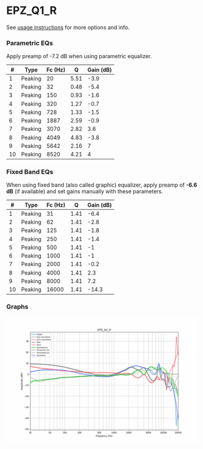 # EPZ_Q1_R
See [usage instructions](https://github.com/jaakkopasanen/AutoEq#usage) for more options and info.

### Parametric EQs
Apply preamp of -7.2 dB when using parametric equalizer.

|   # | Type    |   Fc (Hz) |    Q |   Gain (dB) |
|-----|---------|-----------|------|-------------|
|   1 | Peaking |        20 | 5.51 |        -3.9 |
|   2 | Peaking |        32 | 0.48 |        -5.4 |
|   3 | Peaking |       150 | 0.93 |        -1.6 |
|   4 | Peaking |       320 | 1.27 |        -0.7 |
|   5 | Peaking |       728 | 1.33 |        -1.5 |
|   6 | Peaking |      1887 | 2.59 |        -0.9 |
|   7 | Peaking |      3070 | 2.82 |         3.6 |
|   8 | Peaking |      4049 | 4.83 |        -3.8 |
|   9 | Peaking |      5642 | 2.16 |         7   |
|  10 | Peaking |      8520 | 4.21 |         4   |

### Fixed Band EQs
When using fixed band (also called graphic) equalizer, apply preamp of **-6.6 dB** (if available) and set gains manually with these parameters.

|   # | Type    |   Fc (Hz) |    Q |   Gain (dB) |
|-----|---------|-----------|------|-------------|
|   1 | Peaking |        31 | 1.41 |        -6.4 |
|   2 | Peaking |        62 | 1.41 |        -2.8 |
|   3 | Peaking |       125 | 1.41 |        -1.8 |
|   4 | Peaking |       250 | 1.41 |        -1.4 |
|   5 | Peaking |       500 | 1.41 |        -1   |
|   6 | Peaking |      1000 | 1.41 |        -1   |
|   7 | Peaking |      2000 | 1.41 |        -0.2 |
|   8 | Peaking |      4000 | 1.41 |         2.3 |
|   9 | Peaking |      8000 | 1.41 |         7.2 |
|  10 | Peaking |     16000 | 1.41 |       -14.3 |

### Graphs
![](./EPZ_Q1_R.png)
